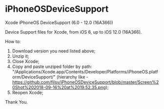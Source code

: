 # iPhoneOSDeviceSupport
Xcode iPhoneOS DeviceSupport (6.0 - 12.0 (16A366))

Device Support files for Xcode, from iOS 6, up to iOS 12.0 (16A366).

How to:

1) Download version you need listed above;
2) Unzip it;
3) Close Xcode;
4) Copy and paste unziped folder by path: "/Applications/Xcode.app/Contents/Developer/Platforms/iPhoneOS.platform/DeviceSupport/" (hierarchy like - https://github.com/filsv/iPhoneOSDeviceSupport/blob/master/Screen%20Shot%202018-09-16%20at%2019.52.35.png);
5) Reopen Xcode;

Thank You.
